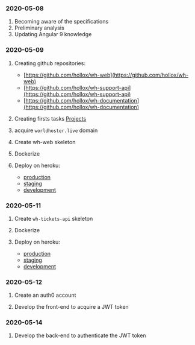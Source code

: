
### 2020-05-08

1. Becoming aware of the specifications
1. Preliminary analysis
1. Updating Angular 9 knowledge

### 2020-05-09

1. Creating github repositories:
    - [https://github.com/hollox/wh-web](https://github.com/hollox/wh-web)
    - [https://github.com/hollox/wh-support-api](https://github.com/hollox/wh-support-api)
    - [https://github.com/hollox/wh-documentation](https://github.com/hollox/wh-documentation)

1. Creating firsts tasks [Projects](https://github.com/hollox/wh-documentation/projects)

1. acquire `worldhoster.live` domain

1. Create wh-web skeleton

1. Dockerize

1. Deploy on heroku:

    - [production](https://www.worldhoster.live)
    - [staging](http://staging.worldhoster.live)
    - [development](http://dev.worldhoster.live) 

### 2020-05-11

1. Create `wh-tickets-api` skeleton

1. Dockerize

1. Deploy on heroku:

    - [production](https://tickets-api.worldhoster.live/v1/tickets) 
    - [staging](https://tickets-api.worldhoster.live/v1/tickets) 
    - [development](https://tickets-api.worldhoster.live/v1/tickets) 

### 2020-05-12

1. Create an auth0 account

1. Develop the front-end to acquire a JWT token

### 2020-05-14

1. Develop the back-end to authenticate the JWT token 